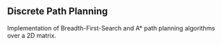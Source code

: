 ## Discrete Path Planning

Implementation of Breadth-First-Search and A* path planning algorithms over a 2D matrix.
